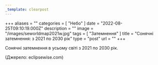 ```yaml
---
_template: clearpost
---
```



+++
aliases = ""
categories = [ "Небо" ]
date = "2022-08-25T09:10:19.000Z"
description = ""
image = "/images/seworldmap2021w.jpg"
tags = [ "Затемнення" ]
title = "Сонячні затемнення: з 2021 по 2030 рік"
type = "post"
url = ""
+++


Сонячні затемнення в усьому світі з 2021 по 2030 рік.

(Джерело: eclipsewise.com)
